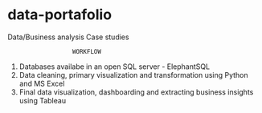 # data-portafolio
Data/Business analysis Case studies

                      WORKFLOW
  1. Databases availabe in an open SQL server - ElephantSQL
  2. Data cleaning, primary visualization and transformation using Python and MS Excel
  3. Final data visualization, dashboarding and extracting business insights using Tableau
